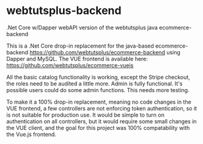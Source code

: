 # webtutsplus-backend
.Net Core w/Dapper webAPI version of the webtutsplus java ecommerce-backend

This is a .Net Core drop-in replacement for the java-based ecommerce-backend https://github.com/webtutsplus/ecommerce-backend
using Dapper and MySQL. The VUE frontend is available here: https://github.com/webtutsplus/ecommerce-vuejs

All the basic catalog functionality is working, except the Stripe checkout, the roles need to be audited a little more. Admin is fully functional. It's possible users could do some admin functions. This needs more testing.

To make it a 100% drop-in replacement, meaning no code changes in the VUE frontend, a few controllers are not enforcing token authentication, so it is not suitable for production use. It would be simple to turn on authentication on all controllers, but it would require some small changes in the VUE client, and the goal for this project was 100% compatability with the Vue.js frontend.





